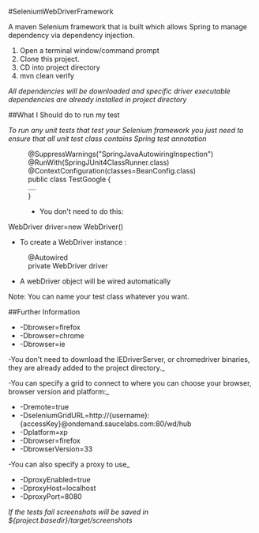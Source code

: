 #SeleniumWebDriverFramework

A maven Selenium framework that is built which allows Spring to manage dependency via dependency injection.

1. Open a terminal window/command prompt
2. Clone this project.
3. CD into project directory
4. mvn clean verify

_All dependencies will be downloaded and specific driver executable dependencies are already installed in project directory_

##What I Should do to run my test

_To run any unit tests that test your Selenium framework you just need to ensure that all unit test class contains Spring test annotation_

<d1>
<dd>@SuppressWarnings("SpringJavaAutowiringInspection")</dd>
<dd>@RunWith(SpringJUnit4ClassRunner.class)</dd>
<dd>@ContextConfiguration(classes=BeanConfig.class)</dd>
<dd>public class TestGoogle {</dd>
<dd> ....<dd>
<dd>}<dd>
  <d1> 

- You don't need to do this:
 
<d1>
<dt>WebDriver driver=new WebDriver()</dt>
</d1>
   
- To create a WebDriver instance :

<d1>
<dd>@Autowired</dd>
<dd>private WebDriver driver</dd>
</d1>

- A webDriver object will be wired automatically
  
Note: You can name your test class whatever you want.

##Further Information

- -Dbrowser=firefox
- -Dbrowser=chrome
- -Dbrowser=ie

-You don't need to download the IEDriverServer, or chromedriver binaries, they are already added to the project directory._

-You can specify a grid to connect to where you can choose your browser, browser version and platform:_

- -Dremote=true 
- -DseleniumGridURL=http://{username}:{accessKey}@ondemand.saucelabs.com:80/wd/hub 
- -Dplatform=xp 
- -Dbrowser=firefox 
- -DbrowserVersion=33

-You can also specify a proxy to use_

- -DproxyEnabled=true
- -DproxyHost=localhost
- -DproxyPort=8080

_If the tests fail screenshots will be saved in ${project.basedir}/target/screenshots_